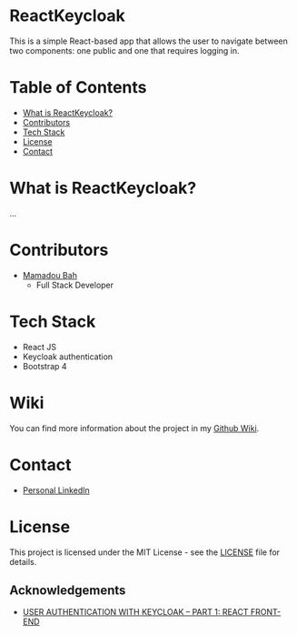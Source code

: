 # ReactKeycloak

This is a simple React-based app that allows the user to navigate between two components: one public and one that requires logging in.

<!-- ![ReactKeycloak Screenshot](WikiImages/Public.png?raw=true)
![ReactKeycloak Screenshot](WikiImages/Secured.png?raw=true) -->

# Table of Contents

- [What is ReactKeycloak?](#what-is-reactkeycloak)
- [Contributors](#contributors)
- [Tech Stack](#tech-stack)
- [License](#license)
- [Contact](#contact)

# What is ReactKeycloak?

...

# Contributors

- [Mamadou Bah](https://www.linkedin.com/in/mamadou-bah-9962a711b/)
  - Full Stack Developer

# Tech Stack

- React JS
- Keycloak authentication
- Bootstrap 4

# Wiki

You can find more information about the project in my [Github Wiki](https://github.com/Mousto097/react-keycloak-app/wiki).

# Contact

- [Personal LinkedIn](https://www.linkedin.com/in/mamadou-bah-9962a711b/)

# License

This project is licensed under the MIT License - see the [LICENSE](LICENSE) file for details.

## Acknowledgements

- [USER AUTHENTICATION WITH KEYCLOAK – PART 1: REACT FRONT-END](https://scalac.io/user-authentication-keycloak-1/)
